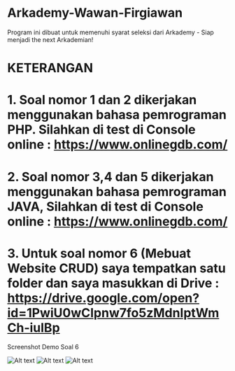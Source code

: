 # Arkademy-Wawan-Firgiawan
Program ini dibuat untuk memenuhi syarat seleksi dari Arkademy - Siap menjadi the next Arkademian!

# KETERANGAN

# 1. Soal nomor 1 dan 2 dikerjakan menggunakan bahasa pemrograman PHP. Silahkan di test di Console online : https://www.onlinegdb.com/

# 2. Soal nomor 3,4 dan 5 dikerjakan menggunakan bahasa pemrograman JAVA, Silahkan di test di Console online : https://www.onlinegdb.com/

# 3. Untuk soal nomor 6 (Mebuat Website CRUD) saya tempatkan satu folder dan saya masukkan di Drive : https://drive.google.com/open?id=1PwiU0wCIpnw7fo5zMdnIptWmCh-iulBp

Screenshot Demo Soal 6

![Alt text](img/1.PNG?raw=true "Demo 6_a")
![Alt text](img/2.PNG?raw=true "Demo 6_b")
![Alt text](img/3.PNG?raw=true "Demo 6_c")

